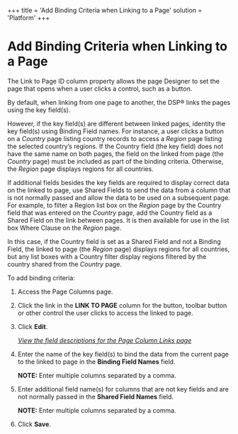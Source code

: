 +++
title = 'Add Binding Criteria when Linking to a Page'
solution = 'Platform'
+++

# Add Binding Criteria when Linking to a Page

The Link to Page ID column property allows the page Designer to set the
page that opens when a user clicks a control, such as a button.

By default, when linking from one page to another, the DSP® links the
pages using the key field(s).

However, if the key field(s) are different between linked pages,
identity the key field(s) using Binding Field names. For instance, a
user clicks a button on a *Country* page listing country records to
access a *Region* page listing the selected country’s regions. If the
Country field (the key field) does not have the same name on both pages,
the field on the linked from page (the *Country* page) must be included
as part of the binding criteria. Otherwise, the *Region* page displays
regions for all countries.

If additional fields besides the key fields are required to display
correct data on the linked to page, use Shared Fields to send the data
from a column that is not normally passed and allow the data to be used
on a subsequent page. For example, to filter a Region list box on the
*Region* page by the Country field that was entered on the *Country*
page, add the Country field as a Shared Field on the link between pages.
It is then available for use in the list box Where Clause on the
*Region* page.

In this case, if the Country field is set as a Shared Field and not a
Binding Field, the linked to page (the *Region* page) displays regions
for all countries, but any list boxes with a Country filter display
regions filtered by the country shared from the *Country* page.

To add binding criteria:

1.  <span id="Column Properties Navigation" class="popUpLink ">Access the Page Columns page.</span>

2.  Click the link in the **LINK TO PAGE** column for the button,
    toolbar button or other control the user clicks to access the linked
    to page.

3.  Click **Edit**.
    
    *[View the field descriptions for the Page Column Links
    page](../Sys_Admin/Page_Desc/Page%20Column%20Links)*

4.  Enter the name of the key field(s) to bind the data from the current
    page to the linked to page in the **Binding Field Names** field.
    
    **NOTE:** Enter multiple columns separated by a comma.

5.  Enter additional field name(s) for columns that are not key fields
    and are not normally passed in the **Shared Field Names** field.
    
    **NOTE:** Enter multiple columns separated by a comma.

6.  Click **Save**.
